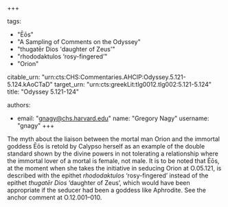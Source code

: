 +++

tags:
- "Ēōs"
- "A Sampling of Comments on the Odyssey"
- "thugatēr Dios &#39;daughter of Zeus&#39;"
- "rhododaktulos ‘rosy-fingered’"
- "Orion"

citable_urn: "urn:cts:CHS:Commentaries.AHCIP:Odyssey.5.121-5.124.kAoCTaD"
target_urn: "urn:cts:greekLit:tlg0012.tlg002:5.121-5.124"
title: "Odyssey 5.121-124"

authors:
- email: "gnagy@chs.harvard.edu"
  name: "Gregory Nagy"
  username: "gnagy"
+++

<p>The myth about the liaison between the mortal man Orion and the immortal goddess Ēōs is retold by Calypso herself as an example of the double standard shown by the divine powers in not tolerating a relationship where the immortal lover of a mortal is female, not male. It is to be noted that Ēōs, at the moment when she takes the initiative in seducing Orion at O.05.121, is described with the epithet <em>rhododaktulos</em> ‘rosy-fingered’ instead of the epithet <em>thugatēr Dios</em> ‘daughter of Zeus’, which would have been appropriate if the seducer had been a goddess like Aphrodite. See the anchor comment at O.12.001–010.  </p>